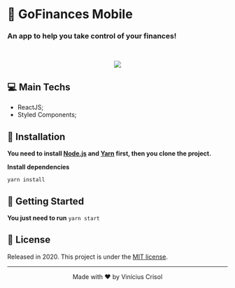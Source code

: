 # 💸  GoFinances Mobile

### An app to help you take control of your finances!

<br />
<p align="center"><img src="https://i.ibb.co/t2rrLwq/tempsnip.png"/></p>

## 💻  Main Techs

* ReactJS;
* Styled Components;

## :construction_worker: Installation

**You need to install [Node.js](https://nodejs.org/en/download/) and [Yarn](https://yarnpkg.com/) first, then you clone the project.**

**Install dependencies**

```yarn install```

## :runner: Getting Started

**You just need to run** ```yarn start```

## :closed_book: License

Released in 2020.
This project is under the [MIT license](https://github.com/ViniciusCrisol/gofinances-web/blob/master/LICENSE).

---

<p align="center">
  Made with ❤️ by Vinícius Crisol
</p>
